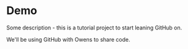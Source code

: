 # Demo

Some description - this is a tutorial project to start leaning GitHub on.

We'll be using GitHub with Owens to share code.
